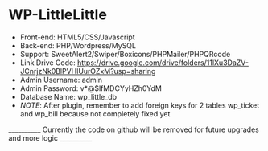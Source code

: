 # WP-LittleLittle
- Front-end: HTML5/CSS/Javascript
- Back-end: PHP/Wordpress/MySQL
- Support: SweetAlert2/Swiper/Boxicons/PHPMailer/PHPQRcode
- Link Drive Code: https://drive.google.com/drive/folders/11lXu3DaZV-JCnrjzNk0BlPVHlUurOZxM?usp=sharing
- Admin Username: admin 
- Admin Password: v*@$lfMDCYyHZh0YdM
- Database Name: wp_little_db 
- *NOTE*: After plugin, remember to add foreign keys for 2 tables wp_ticket and wp_bill because not completely fixed yet

__________ Currently the code on github will be removed for future upgrades and more logic __________
